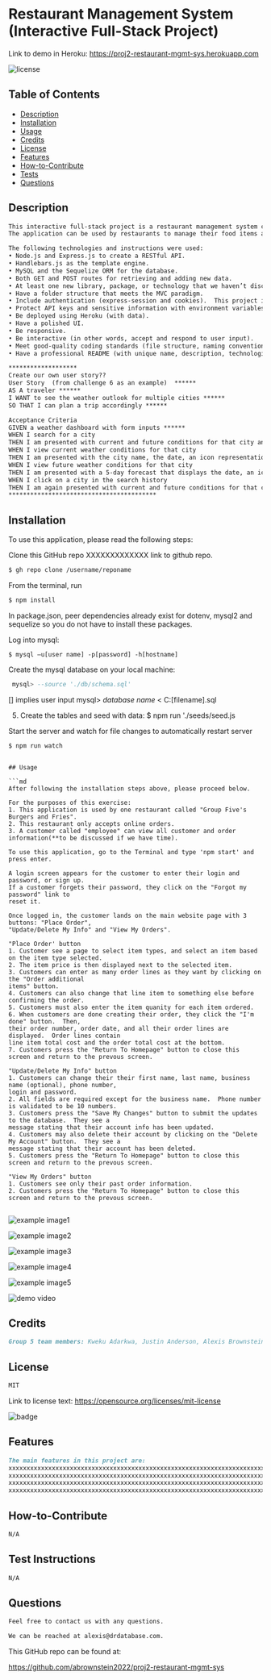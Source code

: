 # Restaurant Management System (Interactive Full-Stack Project)

Link to demo in Heroku:
https://proj2-restaurant-mgmt-sys.herokuapp.com

![license](https://img.shields.io/badge/license-MIT-black)

## Table of Contents

- [Description](#description)
- [Installation](#installation)
- [Usage](#usage)
- [Credits](#credits)
- [License](#license)
- [Features](#features)
- [How-to-Contribute](#how-to-contribute)
- [Tests](#test-instructions)
- [Questions](#questions)

## Description

<!-- this is `inline-code` here -->


```md
This interactive full-stack project is a restaurant management system called Restaurant_Mgr. 
The application can be used by restaurants to manage their food items and orders, and allow customers to log in and place orders.

The following technologies and instructions were used:
• Node.js and Express.js to create a RESTful API.
• Handlebars.js as the template engine.
• MySQL and the Sequelize ORM for the database.
• Both GET and POST routes for retrieving and adding new data.
• At least one new library, package, or technology that we haven’t discussed in class.  This project is using dates-fns to format dates. (https://date-fns.org/)
• Have a folder structure that meets the MVC paradigm.
• Include authentication (express-session and cookies).  This project includes a login page for customers to place online orders from Group Five's Burgers and Fries.
• Protect API keys and sensitive information with environment variables.
• Be deployed using Heroku (with data).
• Have a polished UI.
• Be responsive.
• Be interactive (in other words, accept and respond to user input).
• Meet good-quality coding standards (file structure, naming conventions, follows best practices for class/id naming conventions, indentation, quality comments, and so on).
• Have a professional README (with unique name, description, technologies used, screenshot, and link to deployed application).

*******************
Create our own user story??
User Story  (from challenge 6 as an example)  ******
AS A traveler ******
I WANT to see the weather outlook for multiple cities ******
SO THAT I can plan a trip accordingly ******

Acceptance Criteria
GIVEN a weather dashboard with form inputs ******
WHEN I search for a city
THEN I am presented with current and future conditions for that city and that city is added to the search history ******
WHEN I view current weather conditions for that city
THEN I am presented with the city name, the date, an icon representation of weather conditions, the temperature, the humidity, and the wind speed
WHEN I view future weather conditions for that city
THEN I am presented with a 5-day forecast that displays the date, an icon representation of weather conditions, the temperature, the wind speed, and the humidity
WHEN I click on a city in the search history
THEN I am again presented with current and future conditions for that city  ******
*****************************************

```


## Installation

To use this application, please read the following steps:

Clone this GitHub repo XXXXXXXXXXXXX link to github repo.
<!-- Check out the gh cli tool from github -->
```bash
$ gh repo clone /username/reponame
```
From the terminal, run 

```bash
$ npm install
```

In package.json, peer dependencies already exist for dotenv, mysql2 and
sequelize so you do not have to install these packages. 

Log into mysql:
```
$ mysql –u[user name] -p[password] -h[hostname] 
```
Create the mysql database on your local machine:
```sql
 mysql> --source './db/schema.sql'
```
[] implies user input
 mysql> *database name* < C:\[filename].sql

5.  Create the tables and seed with data:
    $ npm run './seeds/seed.js


Start the server and watch for file changes to automatically restart server
```bash
$ npm run watch 
```


```

## Usage

```md
After following the installation steps above, please proceed below.

For the purposes of this exercise:
1. This application is used by one restaurant called "Group Five's Burgers and Fries".
2. This restaurant only accepts online orders.
3. A customer called "employee" can view all customer and order information(**to be discussed if we have time).

To use this application, go to the Terminal and type 'npm start' and press enter.

A login screen appears for the customer to enter their login and password, or sign up.  
If a customer forgets their password, they click on the "Forgot my password" link to 
reset it.

Once logged in, the customer lands on the main website page with 3 buttons: "Place Order",
"Update/Delete My Info" and "View My Orders".  

"Place Order' button
1. Customer see a page to select item types, and select an item based on the item type selected. 
2. The item price is then displayed next to the selected item.    
3. Customers can enter as many order lines as they want by clicking on the "Order additional 
items" button.  
4. Customers can also change that line item to something else before confirming the order. 
5. Customers must also enter the item quanity for each item ordered. 
6. When customers are done creating their order, they click the "I'm done" button.  Then, 
their order number, order date, and all their order lines are displayed.  Order lines contain
line item total cost and the order total cost at the bottom.
7. Customers press the "Return To Homepage" button to close this screen and return to the prevous screen.

"Update/Delete My Info" button
1. Customers can change their their first name, last name, business name (optional), phone number,
login and password.
2. All fields are required except for the business name.  Phone number is validated to be 10 numbers.
3. Customers press the "Save My Changes" button to submit the updates to the database.  They see a
message stating that their account info has been updated.
4. Customers may also delete their account by clicking on the "Delete My Account" button.  They see a
message stating that their account has been deleted.
5. Customers press the "Return To Homepage" button to close this screen and return to the prevous screen.

"View My Orders" button
1. Customers see only their past order information.
2. Customers press the "Return To Homepage" button to close this screen and return to the prevous screen.


```

![example image1](./assets/images/proj2-screen1.png)

![example image2](./assets/images/proj2-screen2.png)

![example image3](./assets/images/proj2-screen3.png)

![example image4](./assets/images/proj2-screen4.png)

![example image5](./assets/images/proj2-screen5.png)

![demo video](./assets/video/proj2-restaurant-mgr-demo.gif)

## Credits

```md
Group 5 team members: Kweku Adarkwa, Justin Anderson, Alexis Brownstein, Ryan Dong, Luana Paredes, bootcamp instructor, TAs and tutor 
```

## License

 ```md
 MIT 
```

Link to license text:
https://opensource.org/licenses/mit-license


![badge](https://img.shields.io/badge/license-mit-black)


## Features

```md
The main features in this project are:
xxxxxxxxxxxxxxxxxxxxxxxxxxxxxxxxxxxxxxxxxxxxxxxxxxxxxxxxxxxxxxxxxxxxxxxxxxxxx
xxxxxxxxxxxxxxxxxxxxxxxxxxxxxxxxxxxxxxxxxxxxxxxxxxxxxxxxxxxxxxxxxxxxxxxxxxxxx
xxxxxxxxxxxxxxxxxxxxxxxxxxxxxxxxxxxxxxxxxxxxxxxxxxxxxxxxxxxxxxxxxxxxxxxxxxxxx
xxxxxxxxxxxxxxxxxxxxxxxxxxxxxxxxxxxxxxxxxxxxxxxxxxxxxxxxxxxxxxxxxxxxxxxxxxxxx
```

## How-to-Contribute

```md
N/A
```

## Test Instructions

```md
N/A
```

## Questions

```md
Feel free to contact us with any questions.

We can be reached at alexis@drdatabase.com.
```

This GitHub repo can be found at:
  
https://github.com/abrownstein2022/proj2-restaurant-mgmt-sys
 
